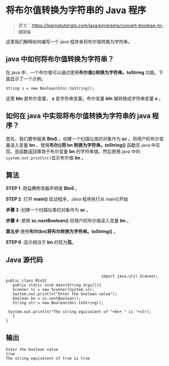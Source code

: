 # 将布尔值转换为字符串的 Java 程序

> 原文：<https://learnetutorials.com/java/programs/convert-boolean-to-string>

这里我们解释如何编写一个 java 程序来将布尔值转换为字符串。

## java 中如何将布尔值转换为字符串？

在 java 中，一个布尔值可以通过使用**布尔值()转换为字符串。toString** 功能。下面显示了一个示例。

`String s = new Boolean(bln).toString();`

这里 **bln** 是布尔变量， **s** 是字符串变量。布尔变量 **bln** 被转换成字符串变量 **s** 。

## 如何在 java 中实现将布尔值转换为字符串的 java 程序？

首先，我们要申报类 **BtoS** 。创建一个扫描仪类的对象作为 **sc** 。将用户的布尔变量读入变量 **bn** 。使用**布尔()将 **bn** 转换为字符串。toString()** 函数在 java 中实现。该函数返回等效于布尔变量 **bn** 的字符串值。然后使用 java 中的`system.out.println()`显示布尔值 **bn** 。

## 算法

**STEP 1** :用**公共**修改器声明类 **BtoS** 。

**STEP 2** :打开 **main()** 启动程序，Java 程序执行从 main()开始

**步骤 3** :创建一个扫描仪类的对象作为 **sc** 。

**步骤 4** :使用 **sc.nextBoolean()** 将用户的布尔值读入变量 **bn** 。

**第五步**:使用**布尔(bn)将布尔转换为字符串。toString()** 。

**STEP 6** :显示相当于 **bn** 的弦为**弦**。

## Java 源代码

```

                                          import java.util.Scanner;
public class BtoS{  
   public static void main(String args[]){  
   Scanner sc = new Scanner(System.in);
   System.out.println("Enter the boolean value");
   boolean bn = sc.nextBoolean();
   String str = new Boolean(bn).toString();

 System.out.println("The string equivalent of "+bn+ " is "+str);  
   }
}

```

## 输出

```
Enter the boolean value
true
The string equivalent of true is true
```